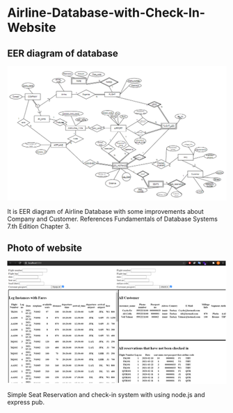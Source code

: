 # Airline-Database-with-Check-In-Website


## EER diagram of database
![EER](readmeImages/EER.png)

It is EER diagram of Airline Database with some improvements about Company and Customer. 
References Fundamentals of Database Systems 7.th Edition Chapter 3.





## Photo of website
![Web Site ](readmeImages/WebSite.png)


Simple Seat Reservation and check-in system with using node.js and express pub.
